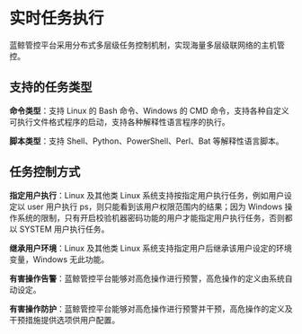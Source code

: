 # 实时任务执行

蓝鲸管控平台采用分布式多层级任务控制机制，实现海量多层级联网络的主机管控。

## 支持的任务类型

**命令类型**：支持 Linux 的 Bash 命令、Windows 的 CMD 命令，支持各种自定义可执行文件格式程序的启动，支持各种解释性语言程序的执行。

**脚本类型**：支持 Shell、Python、PowerShell、Perl、Bat 等解释性语言脚本。

## 任务控制方式

**指定用户执行**：Linux 及其他类 Linux 系统支持按指定用户执行任务，例如用户设定以 user 用户执行 ps，则只能看到该用户权限范围内的结果；因为 Windows 操作系统的限制，只有开启校验机器密码功能的用户才能指定用户执行任务，否则都以 SYSTEM 用户执行任务。

**继承用户环境**：Linux 及其他类 Linux 系统支持指定用户后继承该用户设定的环境变量，Windows 无此功能。

**有害操作告警**：蓝鲸管控平台能够对高危操作进行预警，高危操作的定义由系统自动设定。

**有害操作防护**：蓝鲸管控平台能够对高危操作进行预警并干预，高危操作的定义及干预措施提供选项供用户配置。
